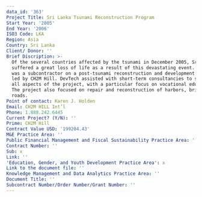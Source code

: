 ```yaml
---
data_id: '363'
Project Title: Sri Lanka Tsunami Reconstruction Program
Start Year: '2005'
End Year: '2006'
ISO3 Code: LKA
Region: Asia
Country: Sri Lanka
Client/ Donor: ''
Brief Discription: >-
  Of the several countries affected by the tsunami in December 2005, Sri Lanka
  suffered a great loss of life as a result of this devastating event. DevTech
  was a subcontractor on a post-tsunami reconstruction and development project
  led by CH2M Hill. DevTech assisted with short-term consultancies to support
  all aspects of the project, with a particular focus on vocational education.
  The project also focused on repair and reconstruction of harbors, bridges, and
  roads.
Point of contact: Karen J. Holden
Email: CH2M HILL Int’l
Phone: 1.888.242.6445
Current Project? (Y/N): ''
Prime: CH2M Hill
Contract Value USD: '199204.43'
M&E Practice Area: ''
Public Financial Management and Fiscal Sustainability Practice Area: ''
Contract Number: ''
Sub: x
Link: ''
'Education, Gender, and Youth Development Practice Area': x
Link to the document file: ''
Knowledge Management and Data Analytics Practice Area: ''
Document Title: ''
Subcontract Number/Order Number/Grant Number: ''
---
```

